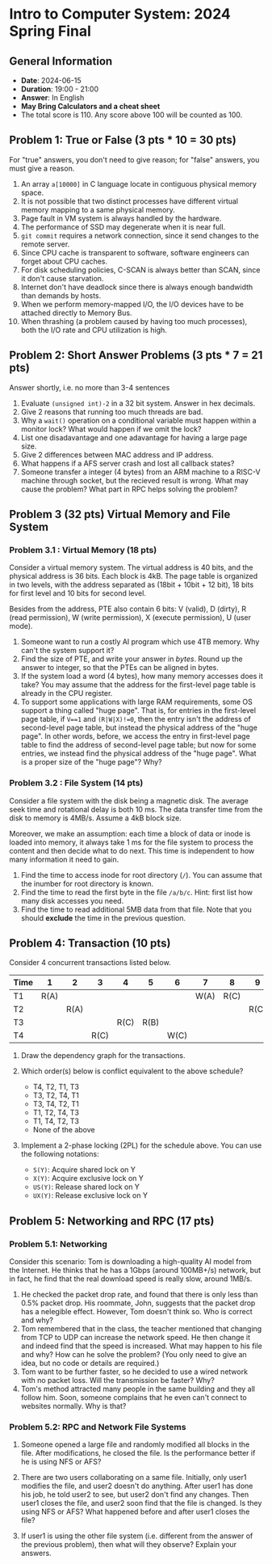 # Intro to Computer System: 2024 Spring Final
## General Information
- **Date**: 2024-06-15
- **Duration**: 19:00 - 21:00
- **Answer**: In English
- **May Bring Calculators and a cheat sheet**
- The total score is 110. Any score above 100 will be counted as 100.

## Problem 1: True or False (3 pts * 10 = 30 pts)

For "true" answers, you don't need to give reason; for "false" answers, you must give a reason.

1. An array `a[10000]` in C language locate in contiguous physical memory space.
2. It is not possible that two distinct processes have different virtual memory mapping to a same physical memory.
3. Page fault in VM system is always handled by the hardware.
4. The performance of SSD may degenerate when it is near full.
5. `git commit` requires a network connection, since it send changes to the remote server.
6. Since CPU cache is transparent to software, software engineers can forget about CPU caches.
7. For disk scheduling policies, C-SCAN is always better than SCAN, since it don't cause starvation.
8. Internet don't have deadlock since there is always enough bandwidth than demands by hosts.
9. When we perform memory-mapped I/O, the I/O devices have to be attached directly to Memory Bus.
10. When thrashing (a problem caused by having too much processes), both the I/O rate and CPU utilization is high.

## Problem 2: Short Answer Problems (3 pts * 7 = 21 pts)

Answer shortly, i.e. no more than 3-4 sentences

1. Evaluate `(unsigned int)-2` in a 32 bit system. Answer in hex decimals.
2. Give 2 reasons that running too much threads are bad.
3. Why a `wait()` operation on a conditional variable must happen within a monitor lock? What would happen if we omit the lock?
4. List one disadavantage and one adavantage for having a large page size.
5. Give 2 differences between MAC address and IP address.
6. What happens if a AFS server crash and lost all callback states?
7. Someone transfer a integer (4 bytes) from an ARM machine to a RISC-V machine through socket, but the recieved result is wrong. What may cause the problem? What part in RPC helps solving the problem?

## Problem 3 (32 pts) Virtual Memory and File System

### Problem 3.1 : Virtual Memory (18 pts)

Consider a virtual memory system. The virtual address is 40 bits, and the physical address is 36 bits. Each block is 4kB. The page table is organized in two levels, with the address separated as (18bit + 10bit + 12 bit), 18 bits for first level and 10 bits for second level.

Besides from the address, PTE also contain 6 bits: V (valid), D (dirty), R (read permission), W (write permission), X (execute permission), U (user mode).

1. Someone want to run a costly AI program which use 4TB memory. Why can't the system support it?
2. Find the size of PTE, and write your answer in *bytes*. Round up the answer to integer, so that the PTEs can be aligned in bytes.
3. If the system load a word (4 bytes), how many memory accesses does it take? You may assume that the address for the first-level page table is already in the CPU register.
4. To support some applications with large RAM requirements, some OS support a thing called "huge page". That is, for entries in the first-level page table, if `V==1` and `(R|W|X)!=0`, then the entry isn't the address of second-level page table, but instead the physical address of the "huge page". In other words, before, we access the entry in first-level page table to find the address of second-level page table; but now for some entries, we instead find the physical address of the "huge page". What is a proper size of the "huge page"? Why?

### Problem 3.2 : File System (14 pts)

Consider a file system with the disk being a magnetic disk. The average seek time and rotational delay is both 10 ms. The data transfer time from the disk to memory is 4MB/s. Assume a 4kB block size.

Moreover, we make an assumption: each time a block of data or inode is loaded into memory, it always take 1 ms for the file system to process the content and then decide what to do next. This time is independent to how many information it need to gain.

1. Find the time to access inode for root directory (`/`). You can assume that the inumber for root directory is known.
2. Find the time to read the first byte in the file `/a/b/c`. Hint: first list how many disk accesses you need.
3. Find the time to read additional 5MB data from that file. Note that you should **exclude** the time in the previous question.

## Problem 4: Transaction (10 pts)

Consider 4 concurrent transactions listed below.

| Time | 1 | 2 | 3 | 4 | 5 | 6 | 7 | 8 | 9 | 10 |
|------|---|---|---|---|---|---|---|---|---|----|
| T1   | R(A) |  | | | | | W(A)| R(C)| | |
| T2   | | R(A) | |  | | | | |  R(C)||
| T3   | | | | R(C) | R(B)  |  | | | |W(B) |
| T4   | | | R(C) | | |  W(C) | | | | |

1. Draw the dependency graph for the transactions.
2. Which order(s) below is conflict equivalent to the above schedule?
   - T4, T2, T1, T3
   - T3, T2, T4, T1
   - T3, T4, T2, T1
   - T1, T2, T4, T3
   - T1, T4, T2, T3
   - None of the above

3. Implement a 2-phase locking (2PL) for the schedule above. You can use the following notations:
    - `S(Y)`: Acquire shared lock on Y
    - `X(Y)`: Acquire exclusive lock on Y
    - `US(Y)`: Release shared lock on Y
    - `UX(Y)`: Release exclusive lock on Y

## Problem 5: Networking and RPC (17 pts)

### Problem 5.1: Networking

Consider this scenario: Tom is downloading a high-quality AI model from the Internet. He thinks that he has a 1Gbps (around 100MB+/s) network, but in fact, he find that the real download speed is really slow, around 1MB/s.

1. He checked the packet drop rate, and found that there is only less than 0.5% packet drop. His roommate, John, suggests that the packet drop has a nelegible effect. However, Tom doesn't think so. Who is correct and why?
2. Tom remembered that in the class, the teacher mentioned that changing from TCP to UDP can increase the network speed. He then change it and indeed find that the speed is increased. What may happen to his file and why? How can he solve the problem? (You only need to give an idea, but no code or details are required.)
3. Tom want to be further faster, so he decided to use a wired network with no packet loss. Will the transmission be faster? Why?
4. Tom's method attracted many people in the same building and they all follow him. Soon, someone complains that he even can't connect to websites normally. Why is that?

### Problem 5.2: RPC and Network File Systems

1. Someone opened a large file and randomly modified all blocks in the file. After modifications, he closed the file. Is the performance better if he is using NFS or AFS?

2. There are two users collaborating on a same file. Initially, only user1 modifies the file, and user2 doesn't do anything. After user1 has done his job, he told user2 to see, but user2 don't find any changes. Then user1 closes the file, and user2 soon find that the file is changed. Is they using NFS or AFS? What happened before and after user1 closes the file?

3. If user1 is using the other file system (i.e. different from the answer of the previous problem), then what will they observe? Explain your answers.